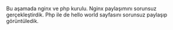 Bu aşamada nginx ve php kurulu. 
Nginx paylaşımını sorunsuz gerçekleştirdik.
Php ile de hello world sayfasını sorunsuz paylaşıp görüntüledik.
